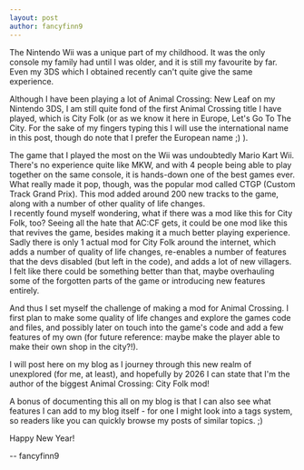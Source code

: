 ```yaml
---
layout: post
author: fancyfinn9
---
```


The Nintendo Wii was a unique part of my childhood. It was the only console my family had until I was older, and it is still my favourite by far. Even my 3DS which I obtained recently can't quite give the same experience.

Although I have been playing a lot of Animal Crossing: New Leaf on my Nintendo 3DS, I am still quite fond of the first Animal Crossing title I have played, which is City Folk (or as we know it here in Europe, Let's Go To The City. For the sake of my fingers typing this I will use the international name in this post, though do note that I prefer the European name ;) ).

The game that I played the most on the Wii was undoubtedly Mario Kart Wii. There's no experience quite like MKW, and with 4 people being able to play together on the same console, it is hands-down one of the best games ever.\
What really made it pop, though, was the popular mod called CTGP (Custom Track Grand Prix). This mod added around 200 new tracks to the game, along with a number of other quality of life changes.\
I recently found myself wondering, what if there was a mod like this for City Folk, too? Seeing all the hate that AC:CF gets, it could be one mod like this that revives the game, besides making it a much better playing experience. Sadly there is only 1 actual mod for City Folk around the internet, which adds a number of quality of life changes, re-enables a number of features that the devs disabled (but left in the code), and adds a lot of new villagers. I felt like there could be something better than that, maybe overhauling some of the forgotten parts of the game or introducing new features entirely.

And thus I set myself the challenge of making a mod for Animal Crossing. I first plan to make some quality of life changes and explore the games code and files, and possibly later on touch into the game's code and add a few features of my own (for future reference: maybe make the player able to make their own shop in the city?!).

I will post here on my blog as I journey through this new realm of unexplored (for me, at least), and hopefully by 2026 I can state that I'm the author of the biggest Animal Crossing: City Folk mod!

A bonus of documenting this all on my blog is that I can also see what features I can add to my blog itself - for one I might look into a tags system, so readers like you can quickly browse my posts of similar topics. ;)

Happy New Year!

-- fancyfinn9